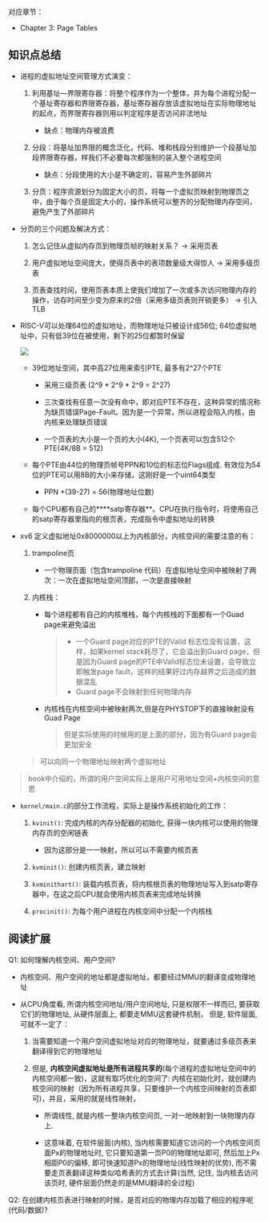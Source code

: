 对应章节：

- Chapter 3: Page Tables

## 知识点总结

- 进程的虚拟地址空间管理方式演变：

    1. 利用基址—界限寄存器：将整个程序作为一个整体，并为每个进程分配一个基址寄存器和界限寄存器，基址寄存器存放该虚拟地址在实际物理地址的起点，而界限寄存器则用以判定程序是否访问非法地址

        - 缺点：物理内存被浪费

    2. 分段：将基址加界限的概念泛化，代码、堆和栈段分别维护一个段基址加段界限寄存器，样我们不必要每次都强制的装入整个进程空间

        - 缺点：分段使用的大小是不确定的，容易产生外部碎片

    3. 分页：程序资源划分为固定大小的页，将每一个虚拟页映射到物理页之中，由于每个页是固定大小的，操作系统可以整齐的分配物理内存空间，避免产生了外部碎片

- 分页的三个问题及解决方式：

    1. 怎么记住从虚拟内存页到物理页帧的映射关系？ -> 采用页表

    2. 用户虚拟地址空间庞大，使得页表中的表项数量级大得惊人 -> 采用多级页表

    3. 页表查找时间，使用页表本质上使我们增加了一次或多次访问物理内存的操作，访存时间至少变为原来的2倍（采用多级页表则开销更多） -> 引入TLB

- RISC-V可以处理64位的虚拟地址，而物理地址只被设计成56位; 64位虚拟地址中，只有低39位在被使用，剩下的25位都暂时保留

    ![](https://pic3.zhimg.com/80/v2-b6e8b93e3a459dd7f3b4c044322e5ace_720w.webp)

    - 39位地址空间，其中高27位用来索引PTE, 最多有2^27个PTE

         - 采用三级页表 (2^9 * 2^9 * 2^9 = 2^27)

         - 三次查找有任意一次没有命中，即对应PTE不存在，这种异常的情况称为缺页错误Page-Fault。因为是一个异常，所以进程会陷入内核，由内核来处理缺页错误

         - 一个页表的大小是一个页的大小(4K), 一个页表可以包含512个PTE(4K/8B = 512)
    
    - 每个PTE由44位的物理页帧号PPN和10位的标志位Flags组成. 有效位为54位的PTE可以用8B的大小来存储，这刚好是一个uint64类型

        - PPN +(39-27) = 56(物理地址位数)
    
    - 每个CPU都有自己的****satp寄存器**。CPU在执行指令时，将使用自己的satp寄存器里指向的根页表，完成指令中虚拟地址的转换


- xv6 定义虚拟地址0x8000000以上为内核部分，内核空间的需要注意的有：

    1. trampoline页

        - 一个物理页面（包含trampoline 代码）在虚拟地址空间中被映射了两次：一次在虚拟地址空间顶部，一次是直接映射
     
    2. 内核栈：

        - 每个进程都有自己的内核堆栈，每个内核栈的下面都有一个Guad page来避免溢出

            > - 一个Guard page对应的PTE的Valid 标志位没有设置，这样，如果kernel stack耗尽了，它会溢出到Guard page，但是因为Guard page的PTE中Valid标志位未设置，会导致立即触发page fault，这样的结果好过内存越界之后造成的数据混乱
            > - Guard page不会映射到任何物理内存

        - 内核栈在内核空间中被映射两次,但是在PHYSTOP下的直接映射没有Guad Page

            > 但是实际使用的时候用的是上面的部分，因为有Guard page会更加安全

    >可以向同一个物理地址映射两个虚拟地址

> book中介绍的，所谓的用户空间实际上是用户可用地址空间+内核空间的意思

-  `kernel/main.c`的部分工作流程，实际上是操作系统初始化的工作：

    1. `kvinit()`: 完成内核的内存分配器的初始化, 获得一块内核可以使用的物理内存页的空闲链表

        - 因为这部分是一一映射，所以可以不需要内核页表

    2. `kvminit()`: 创建内核页表，建立映射

    3. `kvminithart()`: 装载内核页表，将内核根页表的物理地址写入到satp寄存器中，在这之后CPU就会使用内核页表来完成地址转换

    4. `procinit()`: 为每个用户进程在内核空间中分配一个内核栈



## 阅读扩展

Q1: 如何理解内核空间、用户空间?

- 内核空间、用户空间的地址都是虚拟地址，都要经过MMU的翻译变成物理地址

- 从CPU角度看, 所谓内核空间地址/用户空间地址, 只是权限不一样而已,  要获取它们的物理地址, 从硬件层面上, 都要走MMU这套硬件机制， 但是, 软件层面,  可就不一定了：

    1. 当需要知道一个用户空间虚拟地址对应的物理地址，就要通过多级页表来翻译得到它的物理地址
    
    2.  但是, **内核空间虚拟地址是所有进程共享的**(每个进程的虚拟地址空间中的内核空间都一致)，这就有取巧优化的空间了: 内核在初始化时，就创建内核空间的映射（因为所有进程共享，只要维护一个内核空间映射的页表即可)，并且，采用的就是线性映射，
    
        - 所谓线性, 就是内核一整块内核空间页, 一对一地映射到一块物理内存上.  
        
        - 这意味着, 在软件层面(内核),  当内核需要知道它访问的一个内核空间页面Px的物理地址时, 它只要知道第一页P0的物理地址即可, 然后加上Px相距P0的偏移,  即可快速知道Px的物理地址(线性映射的优势), 而不需要走页表翻译这种类似哈希表的方式去计算(当然, 记住,  当内核去访问该页时, 硬件层面仍然走的是MMU翻译的全过程)

Q2: 在创建内核页表进行映射的时候，是否对应的物理内存加载了相应的程序呢(代码/数据)?